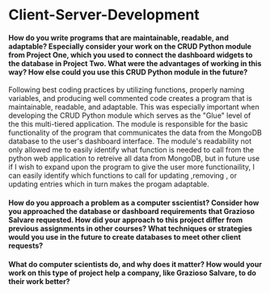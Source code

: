 # Client-Server-Development #
#### How do you write programs that are maintainable, readable, and adaptable? Especially consider your work on the CRUD Python module from Project One, which you used to connect the dashboard widgets to the database in Project Two. What were the advantages of working in this way? How else could you use this CRUD Python module in the future? ####
Following best coding practices by utilizing functions, properly naming variables, and producing well commented code creates a program that is maintainable, readable, and adaptable. This was especially important when developing the CRUD Python module which serves as the "Glue" level of the this multi-tiered application. The module is responsible for the basic functionality of the program that communicates the data from the MongoDB database to the user's dashboard interface. The module's readability not only allowed me to easily identify what function is needed to call from the python web application to retreive all data from MongoDB, but in future use if I wish to expand upon the program to give the user more functionaility, I can easily identify which functions to call for updating ,removing , or updating entries which in turn makes the progam adaptable. 
#### How do you approach a problem as a computer sscientist? Consider how you approached the database or dashboard requirements that Grazioso Salvare requested. How did your approach to this project differ from previous assignments in other courses? What techniques or strategies would you use in the future to create databases to meet other client requests? ####
#### What do computer scientists do, and why does it matter? How would your work on this type of project help a company, like Grazioso Salvare, to do their work better? ####
